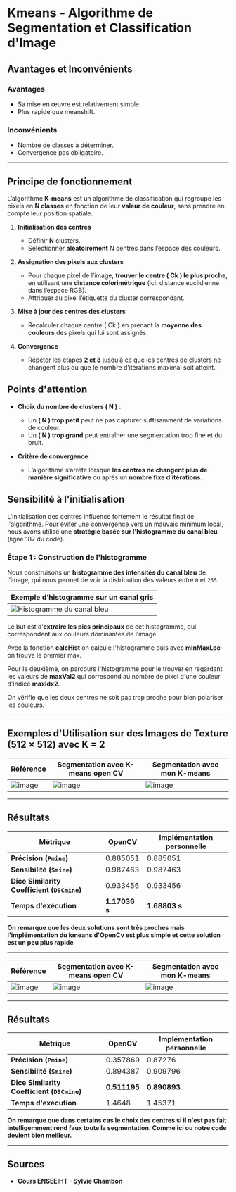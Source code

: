# Kmeans - Algorithme de Segmentation et Classification d'Image

## Avantages et Inconvénients

### Avantages
- Sa mise en œuvre est relativement simple.
- Plus rapide que meanshift.

### Inconvénients
- Nombre de classes à déterminer.
- Convergence pas obligatoire.

---

## Principe de fonctionnement

L’algorithme **K-means** est un algorithme de classification qui regroupe les pixels en **N classes** en fonction de leur **valeur de couleur**, sans prendre en compte leur position spatiale.

1. **Initialisation des centres**  
   - Définir **N** clusters.  
   - Sélectionner **aléatoirement** N centres dans l’espace des couleurs.

2. **Assignation des pixels aux clusters**  
   - Pour chaque pixel de l’image, **trouver le centre \( Ck \) le plus proche**, en utilisant une **distance colorimétrique** (ici: distance euclidienne dans l’espace RGB).  
   - Attribuer au pixel l’étiquette du cluster correspondant.

3. **Mise à jour des centres des clusters**  
   - Recalculer chaque centre \( Ck \) en prenant la **moyenne des couleurs** des pixels qui lui sont assignés.

4. **Convergence**  
   - Répéter les étapes **2 et 3** jusqu’à ce que les centres de clusters ne changent plus ou que le nombre d’itérations maximal soit atteint.

## Points d'attention

- **Choix du nombre de clusters \( N \)** :  
  - Un **\( N \) trop petit** peut ne pas capturer suffisamment de variations de couleur.  
  - Un **\( N \) trop grand** peut entraîner une segmentation trop fine et du bruit.

- **Critère de convergence** :  
  - L’algorithme s’arrête lorsque **les centres ne changent plus de manière significative** ou après un **nombre fixe d’itérations**.

## Sensibilité à l'initialisation

L'initialisation des centres influence fortement le résultat final de l'algorithme. Pour éviter une convergence vers un mauvais minimum local, nous avons utilisé une **stratégie basée sur l'histogramme du canal bleu** (ligne 187 du code).

### Étape 1 : Construction de l'histogramme

Nous construisons un **histogramme des intensités du canal bleu** de l’image, qui nous permet de voir la distribution des valeurs entre `0` et `255`.

| Exemple d’histogramme sur un canal gris|
|-----------------------------------------|
| ![Histogramme du canal bleu](https://github.com/user-attachments/assets/1fba2c0d-8577-4da2-a4f1-5becd6962a30) |

Le but est d’**extraire les pics principaux** de cet histogramme, qui correspondent aux couleurs dominantes de l’image.

Avec la fonction **calcHist** on calcule l'histogramme puis avec **minMaxLoc** on trouve le premier max.

Pour le deuxième, on parcours l'histogramme pour le trouver en regardant les valeurs de **maxVal2** qui correspond au nombre de pixel d'une couleur d'indice **maxIdx2**.

On vérifie que les deux centres ne soit pas trop proche pour bien polariser les couleurs. 

---

## Exemples d'Utilisation sur des Images de Texture (512 × 512) avec K = 2

|Référence|Segmentation avec K-means open CV|Segmentation avec mon K-means|
|-----------|------------------------|------------------------|
| ![image](https://github.com/user-attachments/assets/624e8799-176a-4a6c-a8cf-684e80aa7ade) | ![image](https://github.com/user-attachments/assets/b56bdfae-363a-41ab-a47d-ff0e06315756)| ![image](https://github.com/user-attachments/assets/41e48772-6644-4343-947d-2f7c7caddf18)|

---

## Résultats

| Métrique | OpenCV | Implémentation personnelle |
|----------|--------|---------------------------|
| **Précision (`Pmine`)** | 0.885051 | 0.885051 |
| **Sensibilité (`Smine`)** | 0.987463 | 0.987463 |
| **Dice Similarity Coefficient (`DSCmine`)** | 0.933456 | 0.933456 |
| **Temps d'exécution** | **1.17036 s** | **1.68803 s** |

**On remarque que les deux solutions sont très proches mais l'implémentation du kmeans d'OpenCv est plus simple et cette solution est un peu plus rapide**


---

|Référence|Segmentation avec K-means open CV|Segmentation avec mon K-means|
|-----------|------------------------|------------------------|
|![image](https://github.com/user-attachments/assets/7ad5353e-7549-4f3f-ba4a-527a7abba41c)| ![image](https://github.com/user-attachments/assets/7dddd4a7-a265-4266-855c-d574aa5fe414)| ![image](https://github.com/user-attachments/assets/97af9cf7-2467-4556-ab1f-331b29ae3b2e)|

---

## Résultats

| Métrique | OpenCV | Implémentation personnelle |
|----------|--------|---------------------------|
| **Précision (`Pmine`)** | 0.357869 | 0.87276 |
| **Sensibilité (`Smine`)** | 0.894387 | 0.909796 |
| **Dice Similarity Coefficient (`DSCmine`)** | **0.511195** | **0.890893** |
| **Temps d'exécution** | 1.4648 | 1.45371 |

**On remarque que dans certains cas le choix des centres si il n'est pas fait intelligemment rend faux toute la segmentation. Comme ici ou notre code devient bien meilleur.**


---

## Sources

- **Cours ENSEEIHT - Sylvie Chambon**
